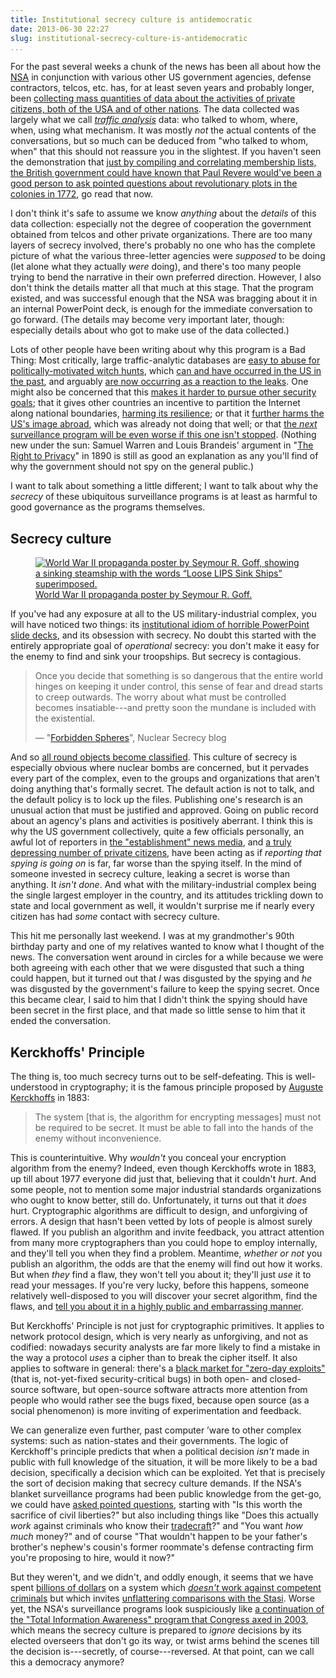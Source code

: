 ```yaml
---
title: Institutional secrecy culture is antidemocratic
date: 2013-06-30 22:27
slug: institutional-secrecy-culture-is-antidemocratic
...
```


For the past several weeks a chunk of the news has been all about how
the [NSA](http://en.wikipedia.org/wiki/National_Security_Agency) in
conjunction with various other US government agencies, defense
contractors, telcos, etc. has, for at least seven years and probably
longer, been
[collecting mass quantities of data about the activities of private citizens, both of the USA and of other nations](http://www.theguardian.com/us-news/the-nsa-files). The
data collected was largely what we call
*[traffic analysis](https://en.wikipedia.org/wiki/Traffic_analysis)*
data: who talked to whom, where, when, using what mechanism. It was
mostly *not* the actual contents of the conversations, but so much can
be deduced from "who talked to whom, when" that this should not
reassure you in the slightest. If you haven't seen the demonstration
that
[just by compiling and correlating membership lists, the British government could have known that Paul Revere would've been a good person to ask pointed questions about revolutionary plots in the colonies in 1772](http://www.slate.com/articles/health_and_science/science/2013/06/prism_metadata_analysis_paul_revere_identified_by_his_connections_to_other.single.html),
go read that now.

I don't think it's safe to assume we know *anything* about the
*details* of this data collection: especially not the degree of
cooperation the government obtained from telcos and other private
organizations. There are too many layers of secrecy involved, there's
probably no one who has the complete picture of what the various
three-letter agencies were *supposed* to be doing (let alone what they
actually *were* doing), and there's too many people trying to bend the
narrative in their own preferred direction. However, I also don't
think the details matter all that much at this stage. That the program
existed, and was successful enough that the NSA was bragging about it
in an internal PowerPoint deck, is enough for the immediate
conversation to go forward. (The details may become very important
later, though: especially details about who got to make use of the
data collected.)

Lots of other people have been writing about why this program is a Bad
Thing: Most critically, large traffic-analytic databases are
[easy to abuse for politically-motivated witch hunts](http://www.thenation.com/article/174851/strange-case-barrett-brown#ixzz2X1oYM1xV),
which
[can and have occurred in the US in the past](https://en.wikipedia.org/wiki/J._Edgar_Hoover#Investigation_of_subversion_and_radicals),
and arguably
[are now occurring as a reaction to the leaks](http://www.theguardian.com/commentisfree/2013/jun/26/nsa-revelations-response-to-smears).
One might also be concerned that this
[makes it harder to pursue other security goals](https://www.schneier.com/blog/archives/2013/06/preventing_cell.html);
that it gives other countries an incentive to partition the Internet
along national boundaries,
[harming its resilience](http://www.internetsociety.org/blog/2013/06/provoking-national-boundaries-internet-chilling-thought);
or that it
[further harms the US's image abroad](https://medium.com/surveillance-state/f77088fd4c28),
which was already not doing that well; or that
[the *next* surveillance program will be even worse if this one isn't stopped](http://techcrunch.com/2013/06/29/tomorrows-surveillance/).
(Nothing new under the sun: Samuel Warren and Louis Brandeis' argument in
"[The Right to Privacy](http://faculty.uml.edu/sgallagher/Brandeisprivacy.htm)"
in 1890 is still as good an explanation as any you'll find of why the
government should not spy on the general public.)

I want to talk about something a little different; I want to talk
about why the *secrecy* of these ubiquitous surveillance programs is
at least as harmful to good governance as the programs themselves.

<!--more-->

## Secrecy culture

<figure class="alignright"><a
  href="https://en.wikipedia.org/wiki/Loose_lips_sink_ships"><img
  src="loose-lips-sink-ships-posters2-196x300.jpg" alt="World War II
    propaganda poster by Seymour R. Goff, showing a sinking steamship with
    the words “Loose LIPS Sink Ships” superimposed."></a>
<figcaption><a href="https://en.wikipedia.org/wiki/Loose_lips_sink_ships">World War II
    propaganda poster by Seymour R. Goff.</a>
</figcaption>
</figure>

If you've had any exposure at all to the US military-industrial
complex, you will have noticed two things: its
[institutional idiom of horrible PowerPoint slide decks](http://www.theguardian.com/artanddesign/architecture-design-blog/2013/jun/12/prism-nsa-powerpoint-graphic-design),
and its obsession with secrecy. No doubt this started with the
entirely appropriate goal of *operational* secrecy: you don't make it
easy for the enemy to find and sink your troopships. But secrecy is
contagious.

> Once you decide that something is so dangerous that the entire world
> hinges on keeping it under control, this sense of fear and dread
> starts to creep outwards. The worry about what must be controlled
> becomes insatiable---and pretty soon the mundane is included with
> the existential.
>
> —
> "[Forbidden Spheres](http://blog.nuclearsecrecy.com/2012/08/29/forbidden-spheres/)",
> Nuclear Secrecy blog

And so
[all round objects become classified](http://blog.nuclearsecrecy.com/2012/08/29/forbidden-spheres/).
This culture of secrecy is especially obvious where nuclear bombs are
concerned, but it pervades every part of the complex, even to the
groups and organizations that aren't doing anything that's formally
secret. The default action is not to talk, and the default policy is
to lock up the files. Publishing one's research is an unusual action
that must be justified and approved. Going on public record about an
agency's plans and activities is positively aberrant. I think this is
why the US government collectively, quite a few officials personally,
an awful lot of reporters in
[the "establishment" news media](http://digbysblog.blogspot.com/2013/06/yearning-to-be-subjects-journalist.html),
and
[a truly depressing number of private citizens](http://barryeisler.blogspot.com/2013/06/one-of-things-i-find-most-fascinating.html),
have been acting as if *reporting that spying is going on* is far, far
worse than the spying itself. In the mind of someone invested in
secrecy culture, leaking a secret is worse than anything. It *isn't
done*. And what with the military-industrial complex being the single
largest employer in the country, and its attitudes trickling down to
state and local government as well, it wouldn't surprise me if nearly
every citizen has had *some* contact with secrecy culture.

This hit me personally last weekend. I was at my grandmother's 90th
birthday party and one of my relatives wanted to know what I thought
of the news. The conversation went around in circles for a while
because we were both agreeing with each other that we were disgusted
that such a thing could happen, but it turned out that *I* was
disgusted by the spying and *he* was disgusted by the government's
failure to keep the spying secret. Once this became clear, I said to
him that I didn't think the spying should have been secret in the
first place, and that made so little sense to him that it ended the
conversation.

## Kerckhoffs' Principle

The thing is, too much secrecy turns out to be self-defeating. This is
well-understood in cryptography; it is the famous principle proposed
by [Auguste Kerckhoffs](https://en.wikipedia.org/wiki/Auguste_Kerckhoffs)
in 1883:

> The system [that is, the algorithm for encrypting messages] must not
> be required to be secret. It must be able to fall into the hands of
> the enemy without inconvenience.

This is counterintuitive. Why *wouldn't* you conceal your encryption
algorithm from the enemy? Indeed, even though Kerckhoffs wrote in
1883, up till about 1977 everyone did just that, believing that it
couldn't *hurt*. And some people, not to mention some major industrial
standards organizations who ought to know better, still do.
Unfortunately, it turns out that it *does* hurt. Cryptographic
algorithms are difficult to design, and unforgiving of errors. A
design that hasn't been vetted by lots of people is almost surely
flawed. If you publish an algorithm and invite feedback, you attract
attention from many more cryptographers than you could hope to employ
internally, and they'll tell you when they find a problem. Meantime,
*whether or not* you publish an algorithm, the odds are that the enemy
will find out how it works. But when *they* find a flaw, they won't
tell you about it; they'll just *use* it to read your messages. If
you're very lucky, before this happens, someone relatively
well-disposed to you will discover your secret algorithm, find the
flaws, and
[tell you about it in a highly public and embarrassing manner](/research/the-conference-formerly-known-as-oakland-day-1/#dont-trust-satellite-phones).

But Kerckhoffs' Principle is not just for cryptographic primitives. It
applies to network protocol design, which is very nearly as
unforgiving, and not as codified: nowadays security analysts are far
more likely to find a mistake in the way a protocol *uses* a cipher
than to break the cipher itself. It also applies to software in
general: there's a
[black market for "zero-day exploits"](http://www.forbes.com/sites/bruceschneier/2012/05/30/the-vulnerabilities-market-and-the-future-of-security/)
(that is, not-yet-fixed security-critical bugs) in both open- and
closed-source software, but open-source software attracts more
attention from people who would rather see the bugs fixed, because
open source (as a social phenomenon) is more inviting of
experimentation and feedback.

We can generalize even further, past computer ’ware to other complex
systems: such as nation-states and their governments. The logic of
Kerckhoff's principle predicts that when a political decision *isn't*
made in public with full knowledge of the situation, it will be more
likely to be a bad decision, specifically a decision which can be
exploited. Yet that is precisely the sort of decision making that
secrecy culture demands.  If the NSA's blanket surveillance programs
had been public knowledge from the get-go, we could have
[asked pointed questions](https://chronicle.com/blogs/conversation/2013/06/13/3-questions-about-nsa-surveillance/),
starting with "Is this worth the sacrifice of civil liberties?" but
also including things like "Does this actually *work* against
criminals who know their
[tradecraft](https://en.wikipedia.org/wiki/Tradecraft)?" and "You want
*how much* money?" and of course "That wouldn't happen to be your
father's brother's nephew's cousin's former roommate's defense
contracting firm you're proposing to hire, would it now?"

But they weren't, and we didn't, and oddly enough, it seems that we
have spent
[billions of dollars](http://www.sltrib.com/news/ci_12744661) on a
system which
[*doesn't* work against competent criminals](http://www.bloombergview.com/articles/2013-06-23/u-s-surveillance-is-not-aimed-at-terrorists)
but which invites
[unflattering comparisons with the Stasi](http://www.mcclatchydc.com/2013/06/26/195045/memories-of-stasi-color-germans.html).
Worse yet, the NSA's surveillance programs look suspiciously like
[a continuation of the "Total Information Awareness" program that Congress axed in 2003](http://blogs.scientificamerican.com/cross-check/2013/06/07/u-s-never-really-ended-creepy-total-information-awareness-program/),
which means the secrecy culture is prepared to *ignore* decisions by
its elected overseers that don't go its way, or twist arms behind the
scenes till the decision is---secretly, of course---reversed. At that
point, can we call this a democracy anymore?
